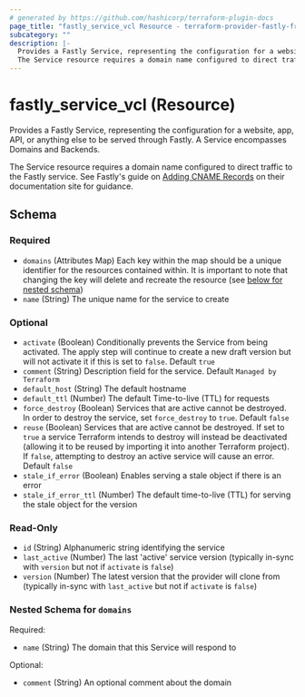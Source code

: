 ```yaml
---
# generated by https://github.com/hashicorp/terraform-plugin-docs
page_title: "fastly_service_vcl Resource - terraform-provider-fastly-framework"
subcategory: ""
description: |-
  Provides a Fastly Service, representing the configuration for a website, app, API, or anything else to be served through Fastly. A Service encompasses Domains and Backends.
  The Service resource requires a domain name configured to direct traffic to the Fastly service. See Fastly's guide on Adding CNAME Records https://docs.fastly.com/en/guides/adding-cname-records on their documentation site for guidance.
---
```


# fastly_service_vcl (Resource)

Provides a Fastly Service, representing the configuration for a website, app, API, or anything else to be served through Fastly. A Service encompasses Domains and Backends.

The Service resource requires a domain name configured to direct traffic to the Fastly service. See Fastly's guide on [Adding CNAME Records](https://docs.fastly.com/en/guides/adding-cname-records) on their documentation site for guidance.



<!-- schema generated by tfplugindocs -->
## Schema

### Required

- `domains` (Attributes Map) Each key within the map should be a unique identifier for the resources contained within. It is important to note that changing the key will delete and recreate the resource (see [below for nested schema](#nestedatt--domains))
- `name` (String) The unique name for the service to create

### Optional

- `activate` (Boolean) Conditionally prevents the Service from being activated. The apply step will continue to create a new draft version but will not activate it if this is set to `false`. Default `true`
- `comment` (String) Description field for the service. Default `Managed by Terraform`
- `default_host` (String) The default hostname
- `default_ttl` (Number) The default Time-to-live (TTL) for requests
- `force_destroy` (Boolean) Services that are active cannot be destroyed. In order to destroy the service, set `force_destroy` to `true`. Default `false`
- `reuse` (Boolean) Services that are active cannot be destroyed. If set to `true` a service Terraform intends to destroy will instead be deactivated (allowing it to be reused by importing it into another Terraform project). If `false`, attempting to destroy an active service will cause an error. Default `false`
- `stale_if_error` (Boolean) Enables serving a stale object if there is an error
- `stale_if_error_ttl` (Number) The default time-to-live (TTL) for serving the stale object for the version

### Read-Only

- `id` (String) Alphanumeric string identifying the service
- `last_active` (Number) The last 'active' service version (typically in-sync with `version` but not if `activate` is `false`)
- `version` (Number) The latest version that the provider will clone from (typically in-sync with `last_active` but not if `activate` is `false`)

<a id="nestedatt--domains"></a>
### Nested Schema for `domains`

Required:

- `name` (String) The domain that this Service will respond to

Optional:

- `comment` (String) An optional comment about the domain


